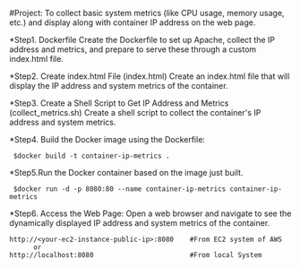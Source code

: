 
#Project: 
To collect basic system metrics (like CPU usage, memory usage, etc.) and display along with container IP address on the web page.

*Step1. Dockerfile
Create the Dockerfile to set up Apache, collect the IP address and metrics, and prepare to serve these through a custom index.html file.

*Step2. Create index.html File (index.html)
Create an index.html file that will display the IP address and system metrics of the container.

*Step3. Create a Shell Script to Get IP Address and Metrics (collect_metrics.sh)
Create a shell script to collect the container's IP address and system metrics.

*Step4. Build the Docker image using the Dockerfile:

     $docker build -t container-ip-metrics .

*Step5.Run the Docker container based on the image just built.
 
     $docker run -d -p 8080:80 --name container-ip-metrics container-ip-metrics

*Step6. Access the Web Page: 
        Open a web browser and navigate to see the dynamically displayed IP address and system metrics of the container.

    http://<your-ec2-instance-public-ip>:8080    #From EC2 system of AWS
          or
    http://localhost:8080                        #From local System

